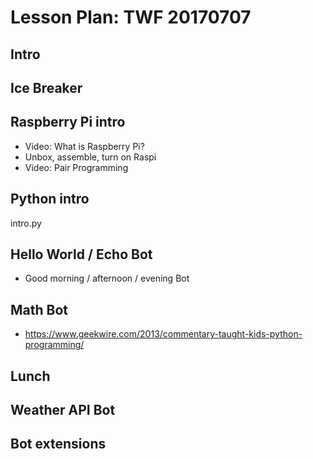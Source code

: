 # Lesson Plan: TWF 20170707

## Intro

## Ice Breaker

## Raspberry Pi intro

* Video: What is Raspberry Pi?
* Unbox, assemble, turn on Raspi
* Video: Pair Programming

## Python intro

intro.py

## Hello World / Echo Bot

* Good morning / afternoon / evening Bot

## Math Bot

* https://www.geekwire.com/2013/commentary-taught-kids-python-programming/

## Lunch

## Weather API Bot

## Bot extensions

